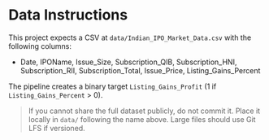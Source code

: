 # Data Instructions

This project expects a CSV at `data/Indian_IPO_Market_Data.csv` with the following columns:
- Date, IPOName, Issue_Size, Subscription_QIB, Subscription_HNI, Subscription_RII, Subscription_Total, Issue_Price, Listing_Gains_Percent

The pipeline creates a binary target `Listing_Gains_Profit` (1 if `Listing_Gains_Percent` > 0).

> If you cannot share the full dataset publicly, do not commit it. Place it locally in `data/` following the name above. Large files should use Git LFS if versioned.

